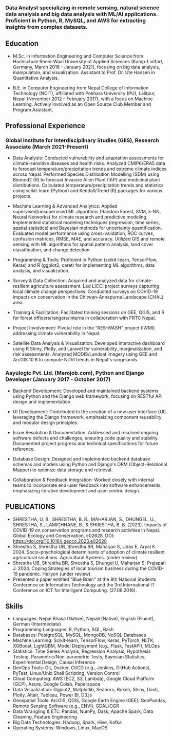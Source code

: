 ### Data Analyst specializing in remote sensing, natural science data analysis and big data analysis with ML/AI applications. Proficient in Python, R, MySQL, and AWS for extracting insights from complex datasets.

## Education 

- M.Sc. in Information Engineering and Computer Science from Hochschule Rhein-Waal University of Applied Sciences (Kamp-Lintfort, Germany, March 2018 - January 2021), focusing on big data analysis, manipulation, and visualization. Assistant to Prof. Dr. Ute Hansen in Quantitative Analysis.
  
- B.E. in Computer Engineering from Nepal College of Information Technology (NCIT), affiliated with Pokhara University (PU), Lalitpur, Nepal (November 2012 – February 2017), with a focus on Machine Learning. Actively involved as an Open Source Club Member and Program Assistant.

## Professional Experience

### Global Institute for Interdisciplinary Studies (GIIS), Research Associate (March 2021-Present)

- Data Analysis: Conducted vulnerability and adaptation assessments for climate-sensitive diseases and health risks. Analyzed CMIP6/ERA5 data to forecast temperature/precipitation trends and extreme climate indices across Nepal. Performed Species Distribution Modelling (SDM) using Biomod2 (R) to forecast Invasive Alien Plant (IAP) and medicinal plant distributions. Calculated temperature/precipitation trends and statistics using scikit-learn (Python) and Kendall/Trend (R) packages for various projects.

- Machine Learning & Advanced Analytics: Applied supervised/unsupervised ML algorithms (Random Forest, SVM, k-NN, Neural Networks) for climate research and predictive modeling. Implemented statistical modeling techniques (regression, time series, spatial statistics) and Bayesian methods for uncertainty quantification. Evaluated model performance using cross-validation, ROC curves, confusion matrices, RMSE, MAE, and accuracy. Utilized GIS and remote sensing with ML algorithms for spatial pattern analysis, land cover classification, and change detection.

- Programming & Tools: Proficient in Python (scikit-learn, TensorFlow, Keras) and R (ggplot2, caret) for implementing ML algorithms, data analysis, and visualization.

- Survey & Data Collection: Acquired and analyzed data for climate-resilient agriculture assessment. Led LICCI project surveys capturing local climate change perspectives. Conducted surveys on COVID-19 impacts on conservation in the Chitwan-Annapurna Landscape (CHAL) area.

- Training & Facilitation: Facilitated training sessions on GEE, QGIS, and R for forest officers/rangers/interns in collaboration with FRTC Nepal.

- Project Involvement: Pivotal role in the "RES-WASH" project (IWMI) addressing climate vulnerability in Nepal.

- Satellite Data Analysis & Visualization: Developed interactive dashboard using R Shiny, Plotly, and Laravel for vulnerability, marginalization, and risk assessments. Analyzed MODIS/Landsat imagery using GEE and ArcGIS 10.8 to compute NDVI trends in Nepal's rangelands.

### Aayulogic Pvt. Ltd. (Merojob.com), Python and Django Developer (January 2017 - October 2017)

- Backend Development: Developed and maintained backend systems using Python and the Django web framework, focusing on RESTful API design and implementation.

- UI Development: Contributed to the creation of a new user interface (UI) leveraging the Django framework, emphasizing component reusability and modular design principles.

- Issue Resolution & Documentation: Addressed and resolved ongoing software defects and challenges, ensuring code quality and stability. Documented project progress and technical specifications for future reference.

- Database Design: Designed and implemented backend database schemas and models using Python and Django's ORM (Object-Relational Mapper) to optimize data storage and retrieval.

- Collaboration & Feedback Integration: Worked closely with internal teams to incorporate end-user feedback into software enhancements, emphasizing iterative development and user-centric design.

## PUBLICATIONS

- SHRESTHA, U. B., SHRESTHA, B. R., MAHARJAN, S., DHUNGEL, U., SHRESTHA, S., LAMICHHANE, B., & SHRESTHA, B. B. 
(2023). Impacts of COVID-19 on conservation programs and research activities in Nepal. Global Ecology and 
Conservation, e02628. DOI: https://doi.org/10.1016/j.gecco.2023.e02628 
- Shrestha S, Shrestha UB, Shrestha BR, Maharjan S, Udas E, Aryal K. 2024. Socio-phychological determinants of 
adoption of climate resilient agricultural solutions. Agricultural Systems. (under review) 
- Shrestha UB, Shrestha BR, Shrestha S, Dhungel U, Maharjan S, Prajapati J. 2024. Coping Strategies of local tourism 
business during the COVID-19 pandemic. Heliyon (under review). 
- Presented a paper entitled "Blue Brain" at the 8th National Students Conference on Information Technology and the 
3rd International IT Conference on ICT for Intelligent Computing. (27.06.2016).

## Skills

- Languages: Nepal Bhasa (Native), Nepali (Native), English (Fluent), German (Intermediate)
- Programming Languages: R, Python, SQL, Bash
- Databases: PostgreSQL, MySQL, MongoDB, NoSQL Databases
- Machine Learning: Scikit-learn, TensorFlow, Keras, PyTorch, NLTK, XGBoost, LightGBM, Model Deployment (e.g., Flask, FastAPI), MLOps
- Statistics: Time Series Analysis, Regression Analysis, Hypothesis Testing, Parametric/Non-parametric Tests, Bayesian Statistics, Experimental Design, Causal Inference
- DevOps Tools: Git, Docker, CI/CD (e.g., Jenkins, GitHub Actions), PyTest, Linux/Unix Shell Scripting, Version Control
- Cloud Computing: AWS (EC2, S3, Lambda), Google Cloud Platform (GCP), Azure, Google Colab, Paperspace
- Data Visualization: Ggplot2, Matplotlib, Seaborn, Bokeh, Shiny, Dash, Plotly, Altair, Tableau, Power BI, D3.js
- Geospatial Tools: ArcGIS, QGIS, Google Earth Engine (GEE), GeoPandas, Remote Sensing Software (e.g., ENVI), GDAL/OGR
- Data Wrangling & ETL: Pandas, NumPy, Dask, Apache Spark, Data Cleaning, Feature Engineering
- Big Data Technologies: Hadoop, Spark, Hive, Kafka
- Operating Systems: Windows, Linux, MacOS

